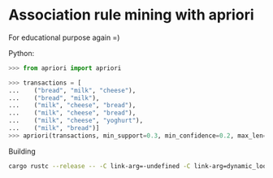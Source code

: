 # Association rule mining with apriori

For educational purpose again =)

Python:

```python
>>> from apriori import apriori

>>> transactions = [
...    ("bread", "milk", "cheese"),
...    ("bread", "milk"),
...    ("milk", "cheese", "bread"),
...    ("milk", "cheese", "bread"),
...    ("milk", "cheese", "yoghurt"),
...    ("milk", "bread")]
>>> apriori(transactions, min_support=0.3, min_confidence=0.2, max_len=3)
```

Building

```sh
cargo rustc --release -- -C link-arg=-undefined -C link-arg=dynamic_lookup && mv target/release/libapriori.dylib ./apriori.so
```
